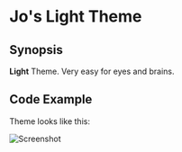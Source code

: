 # Jo's Light Theme

## Synopsis

**Light** Theme. Very easy for eyes and brains.

## Code Example

Theme looks like this:

![Screenshot](https://ivanzusko.gallery.vsassets.io/_apis/public/gallery/publisher/ivanzusko/extension/theme-jo-light/0.0.1/assetbyname/Microsoft.VisualStudio.Services.Icons.Default)
